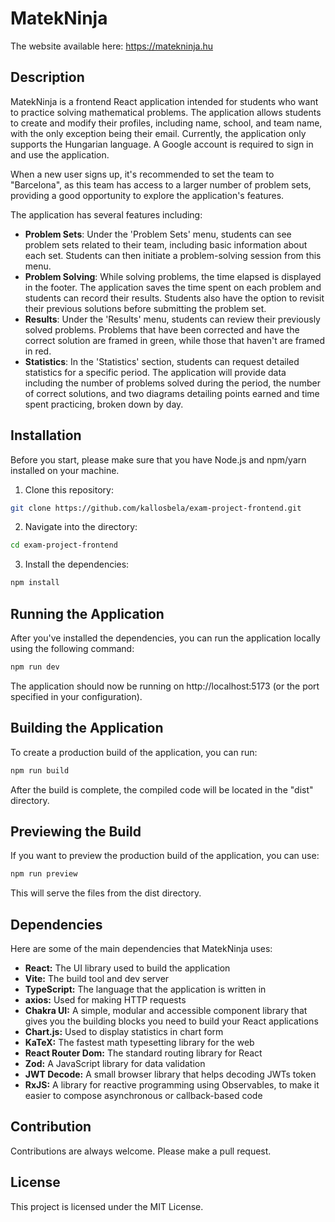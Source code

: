 # MatekNinja

The website available here: https://matekninja.hu

## Description

MatekNinja is a frontend React application intended for students who want to practice solving mathematical problems. The application allows students to create and modify their profiles, including name, school, and team name, with the only exception being their email. Currently, the application only supports the Hungarian language. A Google account is required to sign in and use the application.

When a new user signs up, it's recommended to set the team to "Barcelona", as this team has access to a larger number of problem sets, providing a good opportunity to explore the application's features.

The application has several features including:

- **Problem Sets**: Under the 'Problem Sets' menu, students can see problem sets related to their team, including basic information about each set. Students can then initiate a problem-solving session from this menu.
- **Problem Solving**: While solving problems, the time elapsed is displayed in the footer. The application saves the time spent on each problem and students can record their results. Students also have the option to revisit their previous solutions before submitting the problem set.
- **Results**: Under the 'Results' menu, students can review their previously solved problems. Problems that have been corrected and have the correct solution are framed in green, while those that haven't are framed in red.
- **Statistics**: In the 'Statistics' section, students can request detailed statistics for a specific period. The application will provide data including the number of problems solved during the period, the number of correct solutions, and two diagrams detailing points earned and time spent practicing, broken down by day.

## Installation

Before you start, please make sure that you have Node.js and npm/yarn installed on your machine.

1. Clone this repository:

```bash
git clone https://github.com/kallosbela/exam-project-frontend.git
```

2. Navigate into the directory:

```bash
cd exam-project-frontend
```

3. Install the dependencies:

```bash
npm install
```

## Running the Application
After you've installed the dependencies, you can run the application locally using the following command:

```bash
npm run dev
```

The application should now be running on http://localhost:5173 (or the port specified in your configuration).

## Building the Application
To create a production build of the application, you can run:

```bash
npm run build
```

After the build is complete, the compiled code will be located in the "dist" directory.

## Previewing the Build
If you want to preview the production build of the application, you can use:

```bash
npm run preview
```

This will serve the files from the dist directory.

## Dependencies
Here are some of the main dependencies that MatekNinja uses:

- **React:** The UI library used to build the application
- **Vite:** The build tool and dev server
- **TypeScript:** The language that the application is written in
- **axios:** Used for making HTTP requests
- **Chakra UI:** A simple, modular and accessible component library that gives you the building blocks you need to build your React applications
- **Chart.js:** Used to display statistics in chart form
- **KaTeX:** The fastest math typesetting library for the web
- **React Router Dom:** The standard routing library for React
- **Zod:** A JavaScript library for data validation
- **JWT Decode:** A small browser library that helps decoding JWTs token
- **RxJS:** A library for reactive programming using Observables, to make it easier to compose asynchronous or callback-based code

## Contribution

Contributions are always welcome. Please make a pull request.

## License

This project is licensed under the MIT License.